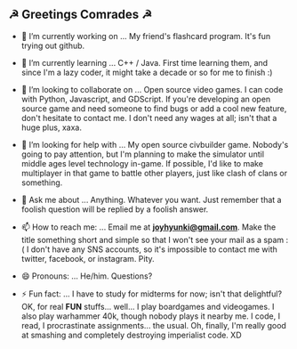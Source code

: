 ## ☭ Greetings Comrades ☭

<!--
**joyhyunki/joyhyunki** is a ✨ _special_ ✨ repository because its `README.md` (this file) appears on your GitHub profile.
Here are some ideas to get you started:-->

- 🔭 I’m currently working on ...
My friend's flashcard program. It's fun trying out github.

- 🌱 I’m currently learning ...
C++ / Java. First time learning them, and since I'm a lazy coder, it might take a decade or so for me to finish :)
  
- 👯 I’m looking to collaborate on ...
Open source video games. I can code with Python, Javascript, and GDScript. If you're developing an open source game and need someone to find bugs or add a cool new feature, don't hesitate to contact me. I don't need any wages at all; isn't that a huge plus, xaxa.

- 🤔 I’m looking for help with ...
My open source civbuilder game. Nobody's going to pay attention, but I'm planning to make the simulator until middle ages level technology in-game. If possible, I'd like to make multiplayer in that game to battle other players, just like clash of clans or something.

- 💬 Ask me about ...
Anything. Whatever you want. Just remember that a foolish question will be replied by a foolish answer.

- 📫 How to reach me: ...
Email me at **joyhyunki@gmail.com**. Make the title something short and simple so that I won't see your mail as a spam :(
I don't have any SNS accounts, so it's impossible to contact me with twitter, facebook, or instagram. Pity.
  
- 😄 Pronouns: ...
He/him. Questions?
  
- ⚡ Fun fact: ...
I have to study for midterms for now; isn't that delightful?
OK, for real **FUN** stuffs... well... I play boardgames and videogames. I also play warhammer 40k, though nobody plays it nearby me.
I code, I read, I procrastinate assignments... the usual.
Oh, finally, I'm really good at smashing and completely destroying imperialist code. XD
